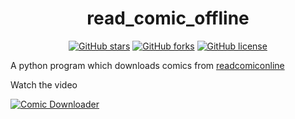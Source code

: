 <h1 align="center">read_comic_offline</h2>

<div align="center">
<a href="https://github.com/shibi391/read_comic_offline/stargazers"><img alt="GitHub stars" src="https://img.shields.io/github/stars/shibi391/read_comic_offline"></a>
<a href="https://github.com/shibi391/read_comic_offline/network"><img alt="GitHub forks" src="https://img.shields.io/github/forks/shibi391/read_comic_offline"></a>
<a href="https://github.com/shibi391/read_comic_offline/blob/master/LICENSE"><img alt="GitHub license" src="https://img.shields.io/github/license/shibi391/read_comic_offline"></a>
</div>

A python program which downloads comics from [readcomiconline](https://readcomiconline.to/)

Watch the video

[![Comic Downloader](https://img.youtube.com/vi/nT8DdCQtKao/0.jpg)](https://www.youtube.com/watch?v=nT8DdCQtKao)
